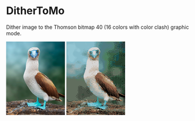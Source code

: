 # DitherToMo
Dither image to the Thomson bitmap 40 (16 colors with color clash) graphic mode.


<img src="images/original.png">   <img src="images/thomsonReprocessed.gif">
